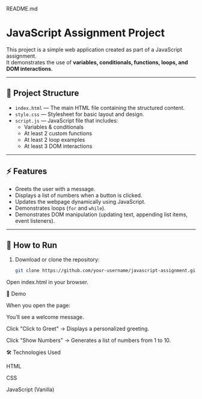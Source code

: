 README.md
# JavaScript Assignment Project

This project is a simple web application created as part of a JavaScript assignment.  
It demonstrates the use of **variables, conditionals, functions, loops, and DOM interactions**.

---

## 📂 Project Structure
- `index.html` — The main HTML file containing the structured content.
- `style.css` — Stylesheet for basic layout and design.
- `script.js` — JavaScript file that includes:
  - Variables & conditionals
  - At least 2 custom functions
  - At least 2 loop examples
  - At least 3 DOM interactions

---

## ⚡ Features
- Greets the user with a message.
- Displays a list of numbers when a button is clicked.
- Updates the webpage dynamically using JavaScript.
- Demonstrates loops (`for` and `while`).
- Demonstrates DOM manipulation (updating text, appending list items, event listeners).

---

## 🚀 How to Run
1. Download or clone the repository:
   ```bash
   git clone https://github.com/your-username/javascript-assignment.git


Open index.html in your browser.

📸 Demo

When you open the page:

You’ll see a welcome message.

Click "Click to Greet" → Displays a personalized greeting.

Click "Show Numbers" → Generates a list of numbers from 1 to 10.

🛠️ Technologies Used

HTML

CSS

JavaScript (Vanilla)

